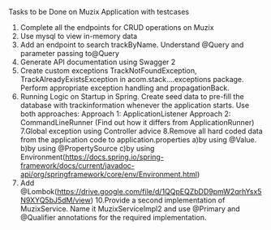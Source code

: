 Tasks to be Done on Muzix Application with testcases
1. Complete all the endpoints for CRUD operations on Muzix
2. Use mysql to view in-memory data
3. Add an endpoint to search trackByName. Understand @Query and parameter passing to@Query
4. Generate API documentation using Swagger 2
5. Create custom exceptions TrackNotFoundException, TrackAlreadyExistsException in acom.stack....exceptions package.
Perform appropriate exception handling and propagationBack.
6. Running Logic on Startup in Spring. Create seed data to pre-fill the database with trackinformation whenever the application starts.
Use both approaches:
Approach 1: ApplicationListener<ContextRefreshedEvent>
Approach 2: CommandLineRunner (Find out how it differs from ApplicationRunner)
7.Global exception using Controller advice
8.Remove all hard coded data from the application code to application.properties
a)by using @Value.
b)by using @PropertySource
c)by using ​​ Environment(https://docs.spring.io/spring-framework/docs/current/javadoc-api/org/springframework/core/env/Environment.html)
9. Add @Lombok(https://drive.google.com/file/d/1QQpEQZbDD9pmW2qrhYsx5N9XYQ5bJ5dM/view)
10.Provide a second implementation of MuzixService. Name it MuzixServiceImpl2 and use @Primary and @Qualifier annotations for the required implementation.